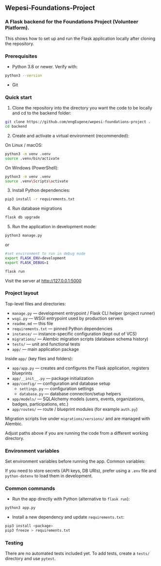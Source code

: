 ## Wepesi-Foundations-Project

### A Flask backend for the Foundations Project (Volunteer Platform).

This shows how to set up and run the Flask application locally after cloning the repository.

### Prerequisites

- Python 3.8 or newer. Verify with:

```bash
python3 --version
```

- Git


### Quick start

1. Clone the repository into the directory you want the code to be locally and cd to the backend folder:

```bash
git clone https://github.com/engEugene/wepesi-foundations-project .
cd backend
```

2. Create and activate a virtual environment (recommended):

On Linux / macOS:

```bash
python3 -m venv .venv
source .venv/bin/activate
```

On Windows (PowerShell):

```bash
python3 -m venv .venv
source .venv\Scripts\activate
```

3. Install Python dependencies:

```bash
pip3 install -r requirements.txt
```

4. Run database migrations
```bash
flask db upgrade
```

5. Run the application in development mode:

```bash
python3 manage.py
```
or
```bash
#set environment to run in debug mode
export FLASK_ENV=development 
export FLASK_DEBUG=1

flask run
```

Visit the server at http://127.0.0.1:5000

### Project layout

Top-level files and directories:

- `manage.py` — development entrypoint / Flask CLI helper (project runner)
- `wsgi.py` — WSGI entrypoint used by production servers
- `readme.md` — this file
- `requirements.txt` — pinned Python dependencies
- `instance/` — instance-specific configuration (kept out of VCS)
- `migrations/` — Alembic migration scripts (database schema history)
- `tests/` — unit and functional tests
- `app/` — main application package

Inside `app/` (key files and folders):

- `app/app.py` — creates and configures the Flask application, registers blueprints
- `app/__init__.py` — package initialization
- `app/config/` — configuration and database setup
	- `settings.py` — configuration settings
	- `database.py` — database connection/setup helpers
- `app/models/` — SQLAlchemy models (users, events, organizations, badges, participations, etc.)
- `app/routes/` — route / blueprint modules (for example `auth.py`)

Migration scripts live under `migrations/versions/` and are managed with Alembic.

Adjust paths above if you are running the code from a different working directory.

### Environment variables

Set environment variables before running the app. Common variables:

If you need to store secrets (API keys, DB URIs), prefer using a `.env` file and `python-dotenv` to load them in development.

### Common commands

- Run the app directly with Python (alternative to `flask run`):

```bash
python3 app.py
```

- Install a new dependency and update `requirements.txt`:

```bash
pip3 install <package>
pip3 freeze > requirements.txt
```

### Testing

There are no automated tests included yet. To add tests, create a `tests/` directory and use `pytest`.
